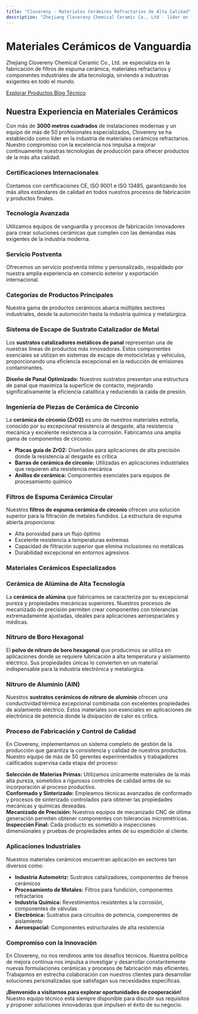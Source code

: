 ```yaml
---
title: "Clovereny - Materiales Cerámicos Refractarios de Alta Calidad"
description: "Zhejiang Clovereny Chemical Ceramic Co., Ltd - líder en fabricación de filtros de espuma cerámica, materiales refractarios y componentes industriales cerámicos. Más de 3000 m² de instalaciones modernas."
---
```


<div class="hero-section" data-aos="fade-up">
    <div class="row align-items-center">
        <div class="col-lg-8">
            <h1><i class="fas fa-industry me-3"></i>Materiales Cerámicos de Vanguardia</h1>
            <p class="lead">Zhejiang Clovereny Chemical Ceramic Co., Ltd. se especializa en la fabricación de filtros de espuma cerámica, materiales refractarios y componentes industriales de alta tecnología, sirviendo a industrias exigentes en todo el mundo.</p>
            <a href="/espuma-ceramica-sic/page-2/" class="btn btn-ceramic me-3">
                <i class="fas fa-filter me-2"></i>Explorar Productos
            </a>
            <a href="/blog/page-24/" class="btn btn-outline-secondary">
                <i class="fas fa-newspaper me-2"></i>Blog Técnico
            </a>
        </div>
        <div class="col-lg-4 text-center">
            <i class="fas fa-fire feature-icon" style="font-size: 4rem;"></i>
        </div>
    </div>
</div>

## Nuestra Experiencia en Materiales Cerámicos

Con más de **3000 metros cuadrados** de instalaciones modernas y un equipo de más de 50 profesionales especializados, Clovereny se ha establecido como líder en la industria de materiales cerámicos refractarios. Nuestro compromiso con la excelencia nos impulsa a mejorar continuamente nuestras tecnologías de producción para ofrecer productos de la más alta calidad.

<div class="row mt-4">
    <div class="col-md-4" data-aos="fade-up" data-aos-delay="100">
        <div class="feature-card">
            <i class="fas fa-certificate feature-icon"></i>
            <h3>Certificaciones Internacionales</h3>
            <p>Contamos con certificaciones <span class="ceramic-highlight">CE, ISO 9001 e ISO 13485</span>, garantizando los más altos estándares de calidad en todos nuestros procesos de fabricación y productos finales.</p>
        </div>
    </div>
    <div class="col-md-4" data-aos="fade-up" data-aos-delay="200">
        <div class="feature-card">
            <i class="fas fa-cogs feature-icon"></i>
            <h3>Tecnología Avanzada</h3>
            <p>Utilizamos equipos de vanguardia y procesos de fabricación innovadores para crear soluciones cerámicas que cumplen con las demandas más exigentes de la industria moderna.</p>
        </div>
    </div>
    <div class="col-md-4" data-aos="fade-up" data-aos-delay="300">
        <div class="feature-card">
            <i class="fas fa-handshake feature-icon"></i>
            <h3>Servicio Postventa</h3>
            <p>Ofrecemos un servicio postventa íntimo y personalizado, respaldado por nuestra amplia experiencia en comercio exterior y exportación internacional.</p>
        </div>
    </div>
</div>

### Categorías de Productos Principales

Nuestra gama de productos cerámicos abarca múltiples sectores industriales, desde la automoción hasta la industria química y metalúrgica.

### Sistema de Escape de Sustrato Catalizador de Metal

Los **sustratos catalizadores metálicos de panal** representan una de nuestras líneas de productos más innovadoras. Estos componentes esenciales se utilizan en sistemas de escape de motocicletas y vehículos, proporcionando una eficiencia excepcional en la reducción de emisiones contaminantes.

<div class="process-step" data-aos="fade-right">
<strong>Diseño de Panal Optimizado:</strong> Nuestros sustratos presentan una estructura de panal que maximiza la superficie de contacto, mejorando significativamente la eficiencia catalítica y reduciendo la caída de presión.
</div>

### Ingeniería de Piezas de Cerámica de Circonio

La **cerámica de circonio (ZrO2)** es uno de nuestros materiales estrella, conocido por su excepcional resistencia al desgaste, alta resistencia mecánica y excelente resistencia a la corrosión. Fabricamos una amplia gama de componentes de circonio:

- **Placas guía de ZrO2:** Diseñadas para aplicaciones de alta precisión donde la resistencia al desgaste es crítica
- **Barras de cerámica de circonio:** Utilizadas en aplicaciones industriales que requieren alta resistencia mecánica
- **Anillos de cerámica:** Componentes esenciales para equipos de procesamiento químico

### Filtros de Espuma Cerámica Circular

Nuestros **filtros de espuma cerámica de circonio** ofrecen una solución superior para la filtración de metales fundidos. La estructura de espuma abierta proporciona:

- Alta porosidad para un flujo óptimo
- Excelente resistencia a temperaturas extremas
- Capacidad de filtración superior que elimina inclusiones no metálicas
- Durabilidad excepcional en entornos agresivos

### Materiales Cerámicos Especializados

### Cerámica de Alúmina de Alta Tecnología

La **cerámica de alúmina** que fabricamos se caracteriza por su excepcional pureza y propiedades mecánicas superiores. Nuestros procesos de mecanizado de precisión permiten crear componentes con tolerancias extremadamente ajustadas, ideales para aplicaciones aeroespaciales y médicas.

### Nitruro de Boro Hexagonal

El **polvo de nitruro de boro hexagonal** que producimos se utiliza en aplicaciones donde se requiere lubricación a alta temperatura y aislamiento eléctrico. Sus propiedades únicas lo convierten en un material indispensable para la industria electrónica y metalúrgica.

### Nitruro de Aluminio (AlN)

Nuestros **sustratos cerámicos de nitruro de aluminio** ofrecen una conductividad térmica excepcional combinada con excelentes propiedades de aislamiento eléctrico. Estos materiales son esenciales en aplicaciones de electrónica de potencia donde la disipación de calor es crítica.

### Proceso de Fabricación y Control de Calidad

En Clovereny, implementamos un sistema completo de gestión de la producción que garantiza la consistencia y calidad de nuestros productos. Nuestro equipo de más de 50 gerentes experimentados y trabajadores calificados supervisa cada etapa del proceso:

<div class="row mt-4">
    <div class="col-md-6">
        <div class="process-step">
            <strong>Selección de Materias Primas:</strong> Utilizamos únicamente materiales de la más alta pureza, sometidos a rigurosos controles de calidad antes de su incorporación al proceso productivo.
        </div>
        <div class="process-step">
            <strong>Conformado y Sinterizado:</strong> Empleamos técnicas avanzadas de conformado y procesos de sinterizado controlados para obtener las propiedades mecánicas y químicas deseadas.
        </div>
    </div>
    <div class="col-md-6">
        <div class="process-step">
            <strong>Mecanizado de Precisión:</strong> Nuestros equipos de mecanizado CNC de última generación permiten obtener componentes con tolerancias micrométricas.
        </div>
        <div class="process-step">
            <strong>Inspección Final:</strong> Cada producto es sometido a inspecciones dimensionales y pruebas de propiedades antes de su expedición al cliente.
        </div>
    </div>
</div>

### Aplicaciones Industriales

Nuestros materiales cerámicos encuentran aplicación en sectores tan diversos como:

- **Industria Automotriz:** Sustratos catalizadores, componentes de frenos cerámicos
- **Procesamiento de Metales:** Filtros para fundición, componentes refractarios
- **Industria Química:** Revestimientos resistentes a la corrosión, componentes de válvulas
- **Electrónica:** Sustratos para circuitos de potencia, componentes de aislamiento
- **Aeroespacial:** Componentes estructurales de alta resistencia

### Compromiso con la Innovación

En Clovereny, no nos rendimos ante los desafíos técnicos. Nuestra política de mejora continua nos impulsa a investigar y desarrollar constantemente nuevas formulaciones cerámicas y procesos de fabricación más eficientes. Trabajamos en estrecha colaboración con nuestros clientes para desarrollar soluciones personalizadas que satisfagan sus necesidades específicas.

**¡Bienvenido a visitarnos para explorar oportunidades de cooperación!** Nuestro equipo técnico está siempre disponible para discutir sus requisitos y proponer soluciones innovadoras que impulsen el éxito de su negocio. 